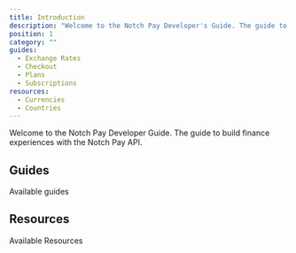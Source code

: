 ```yaml
---
title: Introduction
description: "Welcome to the Notch Pay Developer's Guide. The guide to build finance experiences with the Notch Pay API."
position: 1
category: ""
guides:
  - Exchange Rates
  - Checkout
  - Plans
  - Subscriptions
resources:
  - Currencies
  - Countries
---
```


Welcome to the Notch Pay Developer Guide. The guide to build finance experiences with the Notch Pay API.

## Guides

Available guides

<list :items="guides"></list>

## Resources

Available Resources

<list :items="resources"></list>
